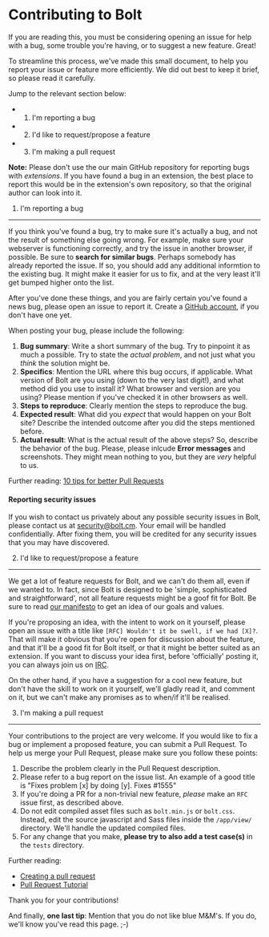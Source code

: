 Contributing to Bolt
====================

If you are reading this, you must be considering opening an issue for help with
a bug, some trouble you're having, or to suggest a new feature. Great!

To streamline this process, we've made this small document, to help you report
your issue or feature more efficiently. We did out best to keep it brief, so
please read it carefully.

Jump to the relevant section below:

 - 1. I'm reporting a bug
 - 2. I'd like to request/propose a feature
 - 3. I'm making a pull request

**Note:** Please don't use the our main GitHub repository for reporting bugs
with _extensions_. If you have found a bug in an extension, the best place to
report this would be in the extension's own repository, so that the original
author can look into it.

1. I'm reporting a bug
----------------------

If you think you've found a bug, try to make sure it's actually a bug, and not
the result of something else going wrong. For example, make sure your webserver
is functioning correctly, and try the issue in another browser, if possible. Be
sure to **search for similar bugs**. Perhaps somebody has already reported the
issue. If so, you should add any additional informtion to the existing bug. It
might make it easier for us to fix, and at the very least it'll get bumped
higher onto the list.

After you've done these things, and you are fairly certain you've found a news
bug, please open an issue to report it. Create a [GitHub account](https://github.com),
if you don't have one yet.

When posting your bug, please include the following:

 1. **Bug summary**: Write a short summary of the bug. Try to pinpoint it as
    much a possible. Try to state the _actual problem_, and not just what you
    _think_ the solution might be.
 2. **Specifics**: Mention the URL where this bug occurs, if applicable. What
    version of Bolt are you using (down to the very last digit!), and what
    method did you use to install it? What browser and version are you using?
    Please mention if you've checked it in other browsers as well.
 3. **Steps to reproduce**: Clearly mention the steps to reproduce the bug.
 4. **Expected result**: What did you _expect_ that would happen on your Bolt
    site? Describe the intended outcome after you did the steps mentioned
    before.
 5. **Actual result**: What is the actual result of the above steps? So,
    describe the behavior of the bug. Please, please inlcude **Error messages**
    and screenshots. They might mean nothing to you, but they are _very_ helpful
    to us.

Further reading: [10 tips for better Pull Requests](http://blog.ploeh.dk/2015/01/15/10-tips-for-better-pull-requests/)

#### Reporting security issues

If you wish to contact us privately about any possible security issues in Bolt,
please contact us at [security@bolt.cm](mailto:security@bolt.cm). Your email
will be handled confidentially. After fixing them, you will be credited for any
security issues that you may have discovered.


2. I'd like to request/propose a feature
----------------------------------------

We get a lot of feature requests for Bolt, and we can't do them all, even if we
wanted to. In fact, since Bolt is designed to be 'simple, sophisticated and
straightforward', not all feature requests might be a goof fit for Bolt. Be sure
to read [our manifesto](https://docs.bolt.cm/manifesto) to get an idea of our
goals and values.

If you're proposing an idea, with the intent to work on it yourself, please open
an issue with a title like `[RFC] Wouldn't it be swell, if we had [X]?`. That
will make it obvious that you're open for discussion about the feature, and that
it'll be a good fit for Bolt itself, or that it might be better suited as an
extension. If you want to discuss your idea first, before 'officially' posting
it, you can always join us on [IRC](http://bolt.cm/community).

On the other hand, if you have a suggestion for a cool new feature, but don't
have the skill to work on it yourself, we'll gladly read it, and comment on it,
but we can't make any promises as to when/if it'll be realised.


3. I'm making a pull request
----------------------------

Your contributions to the project are very welcome. If you would like to fix a
bug or implement a proposed feature, you can submit a Pull Request. To help us
merge your Pull Request, please make sure you follow these points:

 1. Describe the problem clearly in the Pull Request description.
 2. Please refer to a bug report on the issue list. An example of a good title
    is "Fixes problem [x] by doing [y]. Fixes #1555"
 3. If you're doing a PR for a non-trivial new feature, _please_ make an `RFC`
    issue first, as described above.
 4. Do not edit compiled asset files such as `bolt.min.js` or `bolt.css`.
    Instead, edit the source javascript and Sass files inside the `/app/view/`
    directory. We'll handle the updated compiled files.
 5. For any change that you make, **please try to also add a test case(s)** in
    the `tests` directory.


Further reading:
 - [Creating a pull request](https://help.github.com/articles/creating-a-pull-request/)
 - [Pull Request Tutorial](http://yangsu.github.io/pull-request-tutorial/)

Thank you for your contributions!

And finally, **one last tip**: Mention that you do not like blue M&M's. If you
do, we'll know you've read this page. ;-)


